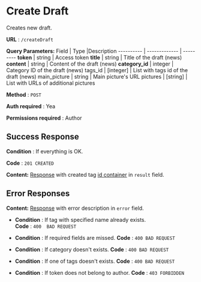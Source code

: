 # Create Draft

Creates new draft.

**URL** : `/createDraft`

**Query Parameters:** 
Field | Type |Description
---------- | ------------- | ---------
__token__ | string | Access token
__title__ | string | Title of the draft (news)
__content__ | string | Content of the draft (news)
__category_id__ | integer | Category ID of the draft (news)
tags_id | [integer] | List with tags id of the draft (news)
main_picture | string | Main picture's URL
pictures | [string] | List with URLs of additional pictures

**Method** : `POST`

**Auth required** : Yea

**Permissions required** : Author

## Success Response

**Condition** : If everything is OK.

**Code** : `201 CREATED`

**Content:** [Response](../types/response.md) with created tag [id container](../types/idcont.md) in `result` field.



## Error Responses
**Content:** [Response](../types/response.md) with error description in `error` field.

* **Condition** : If tag with specified name already exists.  
**Code** : `400  BAD REQUEST`

* **Condition** : If required fields are missed.
**Code** : `400 BAD REQUEST`

* **Condition** : If category doesn't exists.
**Code** : `400 BAD REQUEST`

* **Condition** : If one of tags doesn't exists.
**Code** : `400 BAD REQUEST`

* **Condition** : If token does not belong to author.
**Code** : `403 FORBIDDEN`



